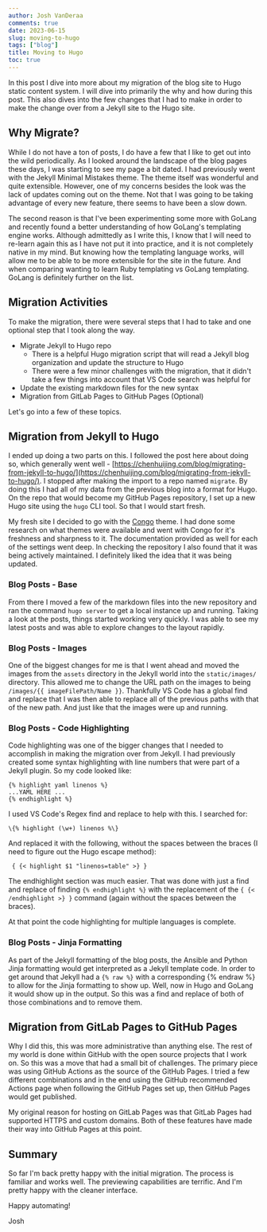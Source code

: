 ```yaml
---
author: Josh VanDeraa
comments: true
date: 2023-06-15
slug: moving-to-hugo
tags: ["blog"]
title: Moving to Hugo
toc: true
---
```


In this post I dive into more about my migration of the blog site to Hugo static content system. I will dive into primarily the why and how during this post. This also dives into the few changes that I had to make in order to make the change over from a Jekyll site to the Hugo site.

## Why Migrate?

While I do not have a ton of posts, I do have a few that I like to get out into the wild periodically. As I looked around the landscape of the blog pages these days, I was starting to see my page a bit dated. I had previously went with the Jekyll Minimal Mistakes theme. The theme itself was wonderful and quite extensible. However, one of my concerns besides the look was the lack of updates coming out on the theme. Not that I was going to be taking advantage of every new feature, there seems to have been a slow down.

The second reason is that I've been experimenting some more with GoLang and recently found a better understanding of how GoLang's templating engine works. Although admittedly as I write this, I know that I will need to re-learn again this as I have not put it into practice, and it is not completely native in my mind. But knowing how the templating language works, will allow me to be able to be more extensible for the site in the future. And when comparing wanting to learn Ruby templating vs GoLang templating. GoLang is definitely further on the list.

## Migration Activities

To make the migration, there were several steps that I had to take and one optional step that I took along the way.

* Migrate Jekyll to Hugo repo
  * There is a helpful Hugo migration script that will read a Jekyll blog organization and update the structure to Hugo
  * There were a few minor challenges with the migration, that it didn't take a few things into account that VS Code search was helpful for
* Update the existing markdown files for the new syntax
* Migration from GitLab Pages to GitHub Pages (Optional)

Let's go into a few of these topics.

## Migration from Jekyll to Hugo

I ended up doing a two parts on this. I followed the post here about doing so, which generally went well -  [https://chenhuijing.com/blog/migrating-from-jekyll-to-hugo/](https://chenhuijing.com/blog/migrating-from-jekyll-to-hugo/). I stopped after making the import to a repo named `migrate`. By doing this I had all of my data from the previous blog into a format for Hugo. On the repo that would become my GitHub Pages repository, I set up a new Hugo site using the `hugo` CLI tool. So that I would start fresh.

My fresh site I decided to go with the [Congo](https://github.com/jpanther/congo) theme. I had done some research on what themes were available and went with Congo for it's freshness and sharpness to it. The documentation provided as well for each of the settings went deep. In checking the repository I also found that it was being actively maintained. I definitely liked the idea that it was being updated.

### Blog Posts - Base

From there I moved a few of the markdown files into the new repository and ran the command `hugo server` to get a local instance up and running. Taking a look at the posts, things started working very quickly. I was able to see my latest posts and was able to explore changes to the layout rapidly.

### Blog Posts - Images

One of the biggest changes for me is that I went ahead and moved the images from the `assets` directory in the Jekyll world into the `static/images/` directory. This allowed me to change the URL path on the images to being `/images/{{ imageFilePath/Name }}`. Thankfully VS Code has a global find and replace that I was then able to replace all of the previous paths with that of the new path. And just like that the images were up and running.

### Blog Posts - Code Highlighting

Code highlighting was one of the bigger changes that I needed to accomplish in making the migration over from Jekyll. I had previously created some syntax highlighting with line numbers that were part of a Jekyll plugin. So my code looked like:

```
{% highlight yaml linenos %}
...YAML HERE ...
{% endhighlight %}
```

I used VS Code's Regex find and replace to help with this. I searched for:

```
\{% highlight (\w+) linenos %\}
```

And replaced it with the following, without the spaces between the braces (I need to figure out the Hugo escape method):

```
 { {< highlight $1 "linenos=table" >} }
```

The endhighlight section was much easier. That was done with just a find and replace of finding `{% endhighlight %}` with the replacement of the `{ {< /endhighlight >} }` command (again without the spaces between the braces).

At that point the code highlighting for multiple languages is complete.

### Blog Posts - Jinja Formatting

As part of the Jekyll formatting of the blog posts, the Ansible and Python Jinja formatting would get interpreted as a Jekyll template code. In order to get around that Jekyll had a `{% raw %}` with a corresponding {% endraw %} to allow for the Jinja formatting to show up. Well, now in Hugo and GoLang it would show up in the output. So this was a find and replace of both of those combinations and to remove them.

## Migration from GitLab Pages to GitHub Pages

Why I did this, this was more administrative than anything else. The rest of my world is done within GitHub with the open source projects that I work on. So this was a move that had a small bit of challenges. The primary piece was using GitHub Actions as the source of the GitHub Pages. I tried a few different combinations and in the end using the GitHub recommended Actions page when following the GitHub Pages set up, then GitHub Pages would get published.

My original reason for hosting on GitLab Pages was that GitLab Pages had supported HTTPS and custom domains. Both of these features have made their way into GitHub Pages at this point.

## Summary

So far I'm back pretty happy with the initial migration. The process is familiar and works well. The previewing capabilities are terrific. And I'm pretty happy with the cleaner interface.

Happy automating!

Josh